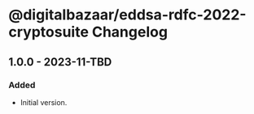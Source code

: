 # @digitalbazaar/eddsa-rdfc-2022-cryptosuite Changelog

## 1.0.0 - 2023-11-TBD

### Added
- Initial version.
